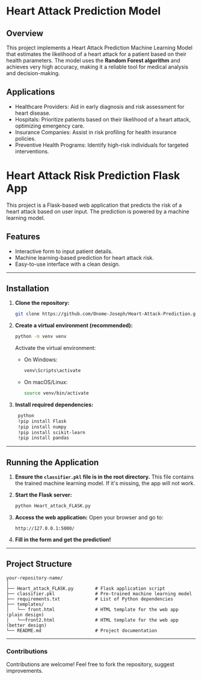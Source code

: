 # Heart Attack Prediction Model
## Overview
This project implements a Heart Attack Prediction Machine Learning Model that estimates the likelihood of a heart attack for a patient based on their health parameters. The model uses the **Random Forest algorithm** and achieves very high accuracy, making it a reliable tool for medical analysis and decision-making.
## Applications
- Healthcare Providers: Aid in early diagnosis and risk assessment for heart disease.
- Hospitals: Prioritize patients based on their likelihood of a heart attack, optimizing emergency care.
- Insurance Companies: Assist in risk profiling for health insurance policies.
- Preventive Health Programs: Identify high-risk individuals for targeted interventions.

# Heart Attack Risk Prediction Flask App
This project is a Flask-based web application that predicts the risk of a heart attack based on user input. The prediction is powered by a machine learning model.

## Features
- Interactive form to input patient details.
- Machine learning-based prediction for heart attack risk.
- Easy-to-use interface with a clean design.
---
## Installation
1. **Clone the repository:**
   ```bash
   git clone https://github.com/Onome-Joseph/Heart-Attack-Prediction.git
   ```
2. **Create a virtual environment (recommended):**
   ```bash
   python -m venv venv
   ```
   Activate the virtual environment:
   - On Windows:
     ```bash
     venv\Scripts\activate
     ```
   - On macOS/Linux:
     ```bash
     source venv/bin/activate
     ```

3. **Install required dependencies:**
   ```bash
    python
    !pip install Flask
    !pip install numpy
    !pip install scikit-learn
    !pip install pandas
   ```
---

## Running the Application

1. **Ensure the `classifier.pkl` file is in the root directory.**
   This file contains the trained machine learning model. If it's missing, the app will not work.

2. **Start the Flask server:**
   ```bash
   python Heart_attack_FLASK.py
   ```
3. **Access the web application:**
   Open your browser and go to:
   ```
   http://127.0.0.1:5000/
   ```

4. **Fill in the form and get the prediction!**
---
## Project Structure

```
your-repository-name/
│
├── Heart_attack_FLASK.py        # Flask application script
├── classifier.pkl               # Pre-trained machine learning model
├── requirements.txt             # List of Python dependencies
├── templates/
│   └── front.html               # HTML template for the web app (plain design)
│   └──front2.html               # HTML template for the web app (better design)
└── README.md                    # Project documentation
```
---
### Contributions
Contributions are welcome! Feel free to fork the repository, suggest improvements.
